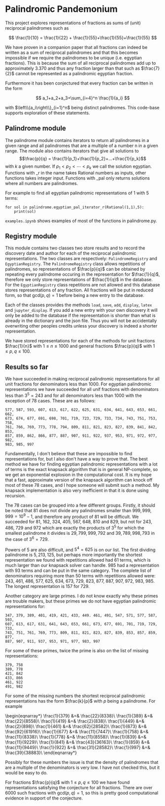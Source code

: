 # Palindromic Pandemonium

This project explores representations of fractions as sums of (unit) reciprocal palindromes such as

$$
\frac{1}{10} = \frac{1}{22} + \frac{1}{55}+\frac{1}{55}+\frac{1}{55}
$$

We have proven in a companion paper that all fractions can indeed be written as a sum of reciprocal palindromes and that this becomes impossible if we require the palindromes to be unique (i.e. egyptian fractions). This is because the sum of all reciprocal palindromes add up to approximately 3.370 and thus any fraction larger than that such as $\frac{7}{2}$ cannot be represented as a palindromic egyptian fraction.

Furthermore it has been conjectured that every fraction can be written in the form

$$
a_1+a_2+a_3+\sum_{i=4}^n \frac{1}{a_i}
$$

with $\left\\{a_i\right\\}_{i=1}^n$ being distinct palindromes. This code-base supports exploration of these statements.

## Palindrome module

The palindrome module contains iterators to return all palindromes in a given
range and all palindromes that are a multiple of a number n in a given range.
The module also contains iterators that give all solutions to
$$\frac{p}{q} = \frac{1}{p_1}+\frac{1}{p_2}+...+\frac{1}{p_k}$$
with $k$ a given number. If $p_1<p_2<\cdots<p_k$ we call the solution egyptian. Functions with \_r in the name takes Rational numbers as inputs, other functions takes integer input. Functions with \_pal only returns solutions where all numbers are palindromes.

For example to find all egyptian palindromic representations of 1 with 5 terms:

```
for sol in palindrome.egyptian_pal_iterator_r(Rational(1,1),5):
    print(sol)
```

`examples.ipynb` shows examples of most of the functions in palindrome.py.

## Registry module

This module contains two classes two store results and to record the discovery date and author for each of the reciprocal palindromic representations. The two classes are respectively: `PalindromeRegistry` and `EgyptianRegistry`. The `PalindromeRegistry` class allows repetitions of palindromes, so representations of $\frac{p}{q}$ can be obtained by repeating every palindrome occuring in the representation for $\frac{1}{q}$, therefore we only store representations of $\frac{1}{q}$ in the database. For the `EgyptianRegistry` class repetitions are not allowed and this database stores representations of any fraction. All fractions will be put in reduced form, so that $\mathrm{gcd}(p,q)=1$ before being a new entry to the database.

Each of the classes provides the methods `load`, `save`, `add`, `display`, `latex` and `jupyter_display`. If you add a new entry with your own discovery it will only be added to the database if the representation is shorter than what is already in the dictionary and the json file. Thus you will not be accidentally overwriting other peoples credits unless your discovery is indeed a shorter representation.

We have stored representations for each of the methods for unit fractions $\frac{1}{n}$ with $1\leq n\leq 1000$ and general fractions $\frac{p}{q}$ with $1\leq p,q\leq 100$.

## Results so far

We have succeeded in making reciprocal palindromic representations for all unit fractions for denominators less than 1000. For egyptian palindromic representations we have succeeded for all unif fractions with denominators less than $3^5=243$ and for all denominators less than 1000 with the exception of 78 cases. These are as follows:

```243, 347, 379, 389, 401, 419, 421, 433, 449, 461, 466, 486, 491, 547, 571,
577, 587, 593, 607, 613, 617, 622, 625, 631, 634, 641, 643, 653, 661, 662,
673, 674, 677, 691, 698, 701, 719, 723, 729, 733, 734, 743, 751, 753, 758,
761, 766, 769, 773, 778, 794, 809, 811, 821, 823, 827, 839, 841, 842, 853,
857, 859, 862, 866, 877, 887, 907, 911, 922, 937, 953, 971, 972, 977, 982,
983, 985, 997
```

Fundamentally, I don't believe that these are impossible to find representations for, but I also don't have a way to prove that. The best method we have for finding egyptian palindromic representations with a lot of terms is the exact knapsack algorithm that is in general NP-complete, so we get an exponential explosion in the computational cost. It is my hope that a fast, approximate version of the knapsack algorithm can knock off most of these 78 cases, and I hope someone will submit such a method. My knapsack implementation is also very inefficient in that it is done using recursion.

The 78 cases can be grouped into a few different groups. Firstly, it should be noted that 81 does not divide any palindromes smaller than $999,999,999=10^9-1$, and therefore any product of 81 will be difficult. We succeeded for 81, 162, 324, 405, 567, 648, 810 and 829, but not for 243, 486, 729 and 972 which are exactly the products of $3^5$ for which the smallest palindrome it divides is $29,799,999,792$ and $39,789,998,793$ in the case of $3^6=729$.

Powers of 5 are also difficult, and $5^4=625$ is on our list. The first dividing palindrome is $5,213,125$, but perhaps more importantly the shortest representation we found with repetitions allowed had 61 terms, which is much larger than our knapsack solver can handle. 985 had a representation with 93 terms and can be put in the same category. The complete list of denominators requiring more than 50 terms with repetitions allowed were: 243, 461, 486, 577, 625, 634, 673, 729, 823, 877, 887, 907, 972, 983, 985. The longest representation is 157 for 729.

Another category are large primes. I do not know exactly why these primes are trouble makers, but these primes we do not have egyptian palindromic representations for:

```
347, 379, 389, 401, 419, 421, 433, 449. 461, 491, 547, 571, 577, 587, 593,
607, 613, 617, 631, 641, 643, 653, 661, 673, 677, 691, 701, 719, 729, 733,
743, 751, 761, 769, 773, 809, 811, 821, 823, 827, 839, 853, 857, 859, 877,
887, 907, 911, 937, 953, 971, 977, 983, 997
```

For some of these primes, twice the prime is also on the list of missing representations:

```
379, 758
389, 778
421, 842
433, 866
461, 922
491, 982
```

For some of the missing numbers the shortest reciprocal palindromic representations has the form $\frac{k}{p}$ with $p$ being a palindrome. For example

\begin{eqnarray*}
\frac{1}{379} &=& \frac{22}{8338}\\
\frac{1}{389} &=& \frac{22}{8558}\\
\frac{1}{419} &=& \frac{2}{838}\\
\frac{1}{449} &=& \frac{2}{898}\\
\frac{1}{461} &=& \frac{62}{28582}\\
\frac{1}{673} &=& \frac{92}{61916}\\
\frac{1}{677} &=& \frac{11}{7447}\\
\frac{1}{758} &=& \frac{11}{8338}\\
\frac{1}{778} &=& \frac{11}{8558}\\
\frac{1}{839} &=& \frac{11}{9229}\\
\frac{1}{841} &=& \frac{43}{36163}\\
\frac{1}{859} &=& \frac{11}{9449}\\
\frac{1}{922} &=& \frac{31}{28582}\\
\frac{1}{997} &=& \frac{39}{38883}\\
\end{eqnarray*}

Possibly for these numbers the issue is that the density of palindromes that are a multiple of the denominators is very low. I have not checked this, but it would be easy to do.

For fractions $\frac{p}{q}$ with $1\leq p, q\leq 100$ we have found representations satisfying the conjecture for all fractions. There are over 6000 such fractions with $\mathrm{gcd}(p,q)=1$, so this is pretty good computational evidence in support of the conjecture.
